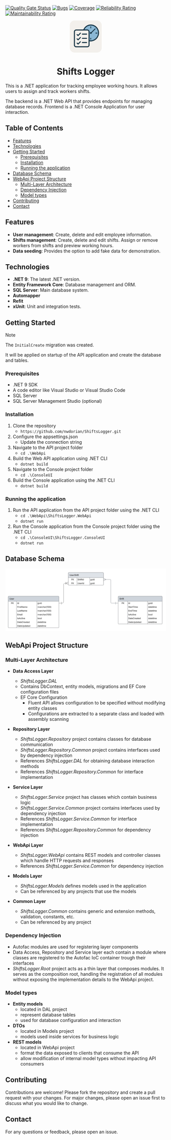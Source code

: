 [![Quality Gate Status](https://sonarcloud.io/api/project_badges/measure?project=nwdorian_ShiftsLogger&metric=alert_status)](https://sonarcloud.io/summary/new_code?id=nwdorian_ShiftsLogger)
[![Bugs](https://sonarcloud.io/api/project_badges/measure?project=nwdorian_ShiftsLogger&metric=bugs)](https://sonarcloud.io/summary/new_code?id=nwdorian_ShiftsLogger)
[![Coverage](https://sonarcloud.io/api/project_badges/measure?project=nwdorian_ShiftsLogger&metric=coverage)](https://sonarcloud.io/summary/new_code?id=nwdorian_ShiftsLogger)
[![Reliability Rating](https://sonarcloud.io/api/project_badges/measure?project=nwdorian_ShiftsLogger&metric=reliability_rating)](https://sonarcloud.io/summary/new_code?id=nwdorian_ShiftsLogger)
[![Maintainability Rating](https://sonarcloud.io/api/project_badges/measure?project=nwdorian_ShiftsLogger&metric=sqale_rating)](https://sonarcloud.io/summary/new_code?id=nwdorian_ShiftsLogger)

<div align="center">
    <img src="./resources/shifts_logger_logo.png" alt="logo" width="100px" style="border-radius: 15%">
    <h1>Shifts Logger</h1>
</div>

This is a .NET application for tracking employee working hours. It allows users to assign and track workers shifts.

The backend is a .NET Web API that provides endpoints for managing database records. Frontend is a .NET Console Application for user interaction.

## Table of Contents

- [Features](#features)
- [Technologies](#technologies)
- [Getting Started](#getting-started)
  - [Prerequisites](#prerequisites)
  - [Installation](#installation)
  - [Running the application](#running-the-application)
- [Database Schema](#database-schema)
- [WebApi Project Structure](#webapi-project-structure)
  - [Multi-Layer Architecture](#multi-layer-architecture)
  - [Dependency Injection](#dependency-injection)
  - [Model types](#model-types)
- [Contributing](#contributing)
- [Contact](#contact)

## Features

- **User management**: Create, delete and edit employee information.
- **Shifts management**: Create, delete and edit shifts. Assign or remove workers from shifts and preview working hours.
- **Data seeding**: Provides the option to add fake data for demonstration.

## Technologies

- **.NET 9**: The latest .NET version.
- **Entity Framework Core**: Database management and ORM.
- **SQL Server**: Main database system.
- **Automapper**
- **Refit**
- **xUnit**: Unit and integration tests.

## Getting Started

> [!NOTE]
> The `InitialCreate` migration was created.
>
> It will be applied on startup of the API application and create the database and tables.

### Prerequisites

- .NET 9 SDK
- A code editor like Visual Studio or Visual Studio Code
- SQL Server
- SQL Server Management Studio (optional)

### Installation

1. Clone the repository
   - `https://github.com/nwdorian/ShiftsLogger.git`
2. Configure the appsettings.json
   - Update the connection string
3. Navigate to the API project folder
   - `cd .\WebApi`
4. Build the Web API application using .NET CLI
   - `dotnet build`
5. Navigate to the Console project folder
   - `cd .\ConsoleUI`
6. Build the Console application using the .NET CLI
   - `dotnet build`

### Running the application

1. Run the API application from the API project folder using the .NET CLI
    - `cd .\WebApi\ShiftsLogger.WebApi`
    - `dotnet run`
2. Run the Console application from the Console project folder using the .NET CLI
    - `cd .\ConsoleUI\ShiftsLogger.ConsoleUI`
    - `dotnet run`

## Database Schema

![entity relationship diagram](./resources/entity_relationship_diagram.png)

## WebApi Project Structure

### Multi-Layer Architecture

- **Data Access Layer**
  - *ShiftsLogger.DAL*
  - Contains DbContext, entity models, migrations and EF Core configuration files
  - EF Core Configuration
    - Fluent API allows configuration to be specified without modifying entity classes
    - Configurations are extracted to a separate class and loaded with assembly scanning

- **Repository Layer**
  - *ShiftsLogger.Repository* project contains classes for database communication
  - *ShiftsLogger.Repository.Common* project contains interfaces used by dependency injection
  - References *ShiftsLogger.DAL* for obtaining database interaction methods
  - References *ShiftsLogger.Repository.Common* for interface implementation

- **Service Layer**
  - *ShiftsLogger.Service* project has classes which contain business logic
  - *ShiftsLogger.Service.Common* project contains interfaces used by dependency injection
  - References *ShiftsLogger.Service.Common* for interface implementation
  - References *ShiftsLogger.Repository.Common* for dependency injection

- **WebApi Layer**
  - *ShiftsLogger.WebApi* contains REST models and controller classes which handle HTTP requests and responses
  - References *ShiftsLogger.Service.Common* for dependency injection

- **Models Layer**
  - *ShiftsLogger.Models* defines models used in the application
  - Can be referenced by any projects that use the models

- **Common Layer**
  - *ShiftsLogger.Common* contains generic and extension methods, validation, constants, etc.
  - Can be referenced by any project

### Dependency Injection

- Autofac modules are used for registering layer components
- Data Access, Repository and Service layer each contain a module where classes are registered to the Autofac IoC container trough their interfaces
- *ShiftsLogger.Root* project acts as a thin layer that composes modules. It serves as the composition root, handling the registration of all modules without exposing the implementation details to the WebApi project.

### Model types

- **Entity models**
  - located in DAL project
  - represent database tables
  - used for database configuration and interaction
- **DTOs**
  - located in Models project
  - models used inside services for business logic
- **REST models**
  - located in WebApi project
  - format the data exposed to clients that consume the API
  - allow modification of internal model types without impacting API consumers

## Contributing

Contributions are welcome! Please fork the repository and create a pull request with your changes. For major changes, please open an issue first to discuss what you would like to change.

## Contact

For any questions or feedback, please open an issue.
